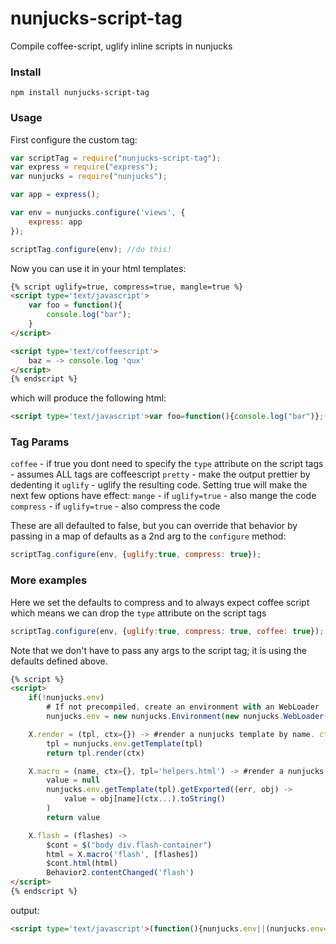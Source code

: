 nunjucks-script-tag
===================

Compile coffee-script, uglify inline scripts in nunjucks

### Install

`npm install nunjucks-script-tag`

### Usage

First configure the custom tag:

``` js
var scriptTag = require("nunjucks-script-tag");
var express = require("express");
var nunjucks = require("nunjucks");

var app = express();

var env = nunjucks.configure('views', {
    express: app
});

scriptTag.configure(env); //do this!
```

Now you can use it in your html templates:

``` html
{% script uglify=true, compress=true, mangle=true %}
<script type='text/javascript'>
    var foo = function(){
        console.log("bar");
    }
</script>

<script type='text/coffeescript'>
    baz = -> console.log 'qux'
</script>
{% endscript %}
```

which will produce the following html:

``` html
<script type='text/javascript'>var foo=function(){console.log("bar")};(function(){var o;o=function(){return console.log("qux")}}).call(this);</script>
```

### Tag Params

`coffee` - if true you dont need to specify the `type` attribute on the script tags - assumes ALL tags are coffeescript
`pretty` - make the output prettier by dedenting it
`uglify` - uglify the resulting code. Setting true will make the next few options have effect:
`mange`  - if `uglify=true` - also mange the code
`compress` - if `uglify=true` - also compress the code

These are all defaulted to false, but you can override that behavior by passing in a map of defaults as a 2nd arg
to the `configure` method:

``` js
scriptTag.configure(env, {uglify:true, compress: true});
```

### More examples

Here we set the defaults to compress and to always expect coffee script which means we can drop the `type` attribute on the script tags

``` js
scriptTag.configure(env, {uglify:true, compress: true, coffee: true});
```

Note that we don't have to pass any args to the script tag; it is using the defaults defined above.
``` html
{% script %}
<script>
    if(!nunjucks.env)
        # If not precompiled, create an environment with an WebLoader
        nunjucks.env = new nunjucks.Environment(new nunjucks.WebLoader('/templates'))

    X.render = (tpl, ctx={}) -> #render a nunjucks template by name. ctx is the object of params to pass to it
        tpl = nunjucks.env.getTemplate(tpl)
        return tpl.render(ctx)

    X.macro = (name, ctx={}, tpl='helpers.html') -> #render a nunjucks macro by name.
        value = null
        nunjucks.env.getTemplate(tpl).getExported((err, obj) ->
            value = obj[name](ctx...).toString()
        )
        return value

    X.flash = (flashes) ->
        $cont = $("body div.flash-container")
        html = X.macro('flash', [flashes])
        $cont.html(html)
        Behavior2.contentChanged('flash')
</script>
{% endscript %}
```

output:

``` html
<script type='text/javascript'>(function(){nunjucks.env||(nunjucks.env=new nunjucks.Environment(new nunjucks.WebLoader("/templates"))),X.render=function(tpl,ctx){return null==ctx&&(ctx={}),tpl=nunjucks.env.getTemplate(tpl),tpl.render(ctx)},X.macro=function(name,ctx,tpl){var value;return null==ctx&&(ctx={}),null==tpl&&(tpl="helpers.html"),value=null,nunjucks.env.getTemplate(tpl).getExported(function(err,obj){return value=obj[name].apply(obj,ctx).toString()}),value},X.flash=function(flashes){var $cont,html;return $cont=$("body div.flash-container"),html=X.macro("flash",[flashes]),$cont.html(html),Behavior2.contentChanged("flash")}}).call(this);</script>
```

